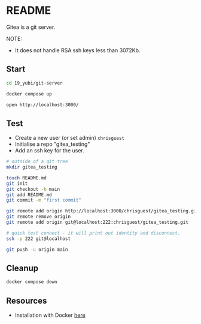 # README

Gitea is a git server.  

NOTE:

* It does not handle RSA ssh keys less than 3072Kb.  

## Start

```sh
cd 19_yubi/git-server

docker compose up

open http://localhost:3000/
```

## Test

* Create a new user (or set admin) `chrisguest`
* Initialise a repo "gitea_testing"
* Add an ssh key for the user.

```sh
# outside of a git tree
mkdir gitea_testing 

touch README.md
git init
git checkout -b main
git add README.md
git commit -m "first commit"

git remote add origin http://localhost:3000/chrisguest/gitea_testing.git
git remote remove origin  
git remote add origin git@localhost:222:chrisguest/gitea_testing.git

# quick test connect - it will print out identity and disconnect.  
ssh -p 222 git@localhost 

git push -u origin main
```

## Cleanup

```sh
docker compose down
```

## Resources

* Installation with Docker [here](https://docs.gitea.com/installation/install-with-docker)  
